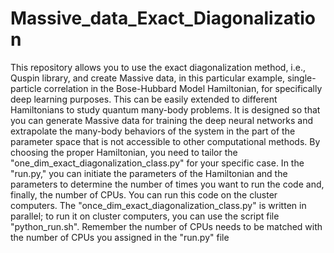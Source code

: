 # Massive_data_Exact_Diagonalization
This repository allows you to use the exact diagonalization method, i.e., Quspin library, and create Massive data, in this particular example, single-particle correlation in the Bose-Hubbard Model Hamiltonian, for specifically deep learning purposes. This can be easily extended to different Hamiltonians to study quantum many-body problems. It is designed so that you can generate Massive data for training the deep neural networks and extrapolate the many-body behaviors of the system in the part of the parameter space that is not accessible to other computational methods.
By choosing the proper Hamiltonian, you need to tailor the "one_dim_exact_diagonalization_class.py" for your specific case. 
In the "run.py," you can initiate the parameters of the Hamiltonian and the parameters to determine the number of times you want to run the code and, finally, the number of CPUs.
You can run this code on the cluster computers. The "once_dim_exact_diagonalization_class.py" is written in parallel; to run it on cluster computers, you can use the script file "python_run.sh". Remember the number of CPUs needs to be matched with the number of CPUs you assigned in the "run.py" file
